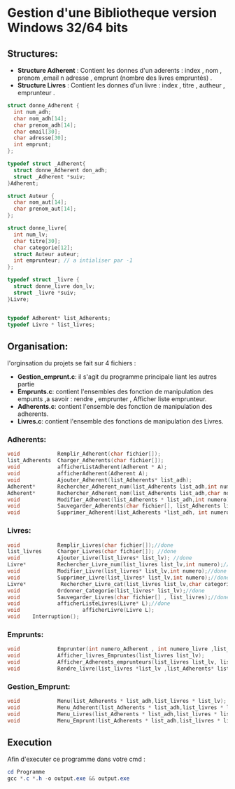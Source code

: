 # Gestion d'une Bibliotheque version Windows 32/64 bits
## Structures:
- **Structure Adherent** :
	Contient les donnes d'un aderents : index , nom , prenom ,email n adresse , emprunt (nombre des livres empruntés) .
- **Structure Livres** : 
	Contient les donnes d'un livre : index , titre , autheur , emprunteur .
```c
struct donne_Adherent {
  int num_adh;
  char nom_adh[14];
  char prenom_adh[14];
  char email[30];
  char adresse[30];
  int emprunt;
};

typedef struct _Adherent{
  struct donne_Adherent don_adh;
  struct _Adherent *suiv;
}Adherent;

struct Auteur {
  char nom_aut[14];
  char prenom_aut[14];
};

struct donne_livre{
  int num_lv;
  char titre[30];
  char categorie[12];
  struct Auteur auteur;
  int emprunteur; // a intialiser par -1
};

typedef struct _livre {
  struct donne_livre don_lv;
  struct _livre *suiv;
}Livre;


typedef Adherent* list_Adherents;
typedef Livre * list_livres;
```
## Organisation:
l'orginsation du projets se fait sur 4 fichiers : 
- **Gestion_emprunt.c**: il s'agit du programme principale liant les autres partie
- **Emprunts.c**: contient l'ensembles des fonction de manipulation des empunts ,a savoir : rendre , emprunter , Afficher liste emprunteur.
- **Adherents.c**: contient l'ensemble des fonction de manipulation des adherents.
- **Livres.c**:  contient l'ensemble des fonctions de manipulation des Livres.
### Adherents:
```c
void            Remplir_Adherent(char fichier[]);
list_Adherents  Charger_Adherents(char fichier[]);
void            afficherListAdherent(Adherent * A);
void            afficherAdherent(Adherent A);
void            Ajouter_Adherent(list_Adherents* list_adh);
Adherent*       Rechercher_Adherent_num(list_Adherents list_adh,int numero);
Adherent*       Rechercher_Adherent_nom(list_Adherents list_adh,char nom[]);
void            Modifier_Adherent(list_Adherents * list_adh,int numero);
void            Sauvegarder_Adherents(char fichier[], list_Adherents list_adh);
void            Supprimer_Adherent(list_Adherents *list_adh, int numero);
```
### Livres:
```c
void            Remplir_Livres(char fichier[]);//done
list_livres     Charger_Livres(char fichier[]); //done
void            Ajouter_Livre(list_livres* list_lv); //done
Livre*          Rechercher_Livre_num(list_livres list_lv,int numero);//done
void            Modifier_Livre(list_livres* list_lv,int numero);//done
void            Supprimer_Livre(list_livres* list_lv,int numero);//done
Livre*           Rechercher_Livre_cat(list_livres list_lv,char categorie[],char titre[]);
void            Ordonner_Categorie(list_livres* list_lv);//done
void            Sauvegarder_Livres(char fichier[] , list_livres);//done
void            afficherListeLivres(Livre* L);//done
void                    afficherLivre(Livre L);
void    Interruption();
```
### Emprunts:
```c
void            Emprunter(int numero_Adherent , int numero_livre ,list_livres * list_lv , list_Adherents *list_adh );
void            Afficher_livres_Empruntes(list_livres list_lv);
void            Afficher_Adherents_emprunteurs(list_livres list_lv, list_Adherents list_adh);
void            Rendre_livre(list_livres *list_lv ,list_Adherents* list_adh ,int numero_lv);
```
### Gestion\_Emprunt:
```c
void            Menu(list_Adherents * list_adh,list_livres * list_lv);
void            Menu_Adherent(list_Adherents * list_adh,list_livres * list_lv);
void            Menu_Livres(list_Adherents * list_adh,list_livres * list_lv);
void            Menu_Emprunt(list_Adherents * list_adh,list_livres * list_lv);
```
## Execution
Afin d'executer ce programme dans votre cmd : 
```powershell
cd Programme
gcc *.c *.h -o output.exe && output.exe
```
